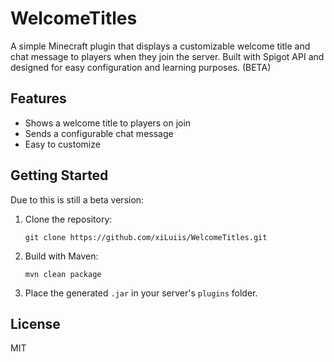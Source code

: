 # WelcomeTitles

A simple Minecraft plugin that displays a customizable welcome title and chat message to players when they join the server.
Built with Spigot API and designed for easy configuration and learning purposes. (BETA)

## Features
- Shows a welcome title to players on join
- Sends a configurable chat message
- Easy to customize

## Getting Started

Due to this is still a beta version:

1. Clone the repository:
   ```
   git clone https://github.com/xiLuiis/WelcomeTitles.git
   ```
2. Build with Maven:
   ```
   mvn clean package
   ```
3. Place the generated `.jar` in your server's `plugins` folder.

## License
MIT